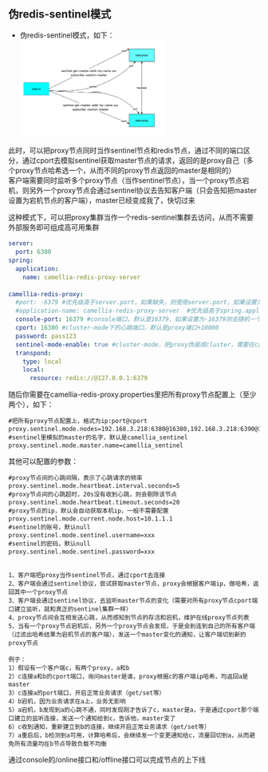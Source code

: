 ## 伪redis-sentinel模式

* 伪redis-sentinel模式，如下：  
  <img src="redis-proxy-sentinel.png" width="60%" height="60%">

此时，可以把proxy节点同时当作sentinel节点和redis节点，通过不同的端口区分，通过cport去模拟sentinel获取master节点的请求，返回的是proxy自己（多个proxy节点哈希选一个，从而不同的proxy节点返回的master是相同的）     
客户端需要同时监听多个proxy节点（当作sentinel节点），当一个proxy节点宕机，则另外一个proxy节点会通过sentinel协议去告知客户端（只会告知把master设置为宕机节点的客户端），master已经变成我了，快切过来  

这种模式下，可以把proxy集群当作一个redis-sentinel集群去访问，从而不需要外部服务即可组成高可用集群
```yaml
server:
  port: 6380
spring:
  application:
    name: camellia-redis-proxy-server

camellia-redis-proxy:
  #port: -6379 #优先级高于server.port，如果缺失，则使用server.port，如果设置为-6379则会随机一个可用端口
  #application-name: camellia-redis-proxy-server  #优先级高于spring.application.name，如果缺失，则使用spring.application.name
  console-port: 16379 #console端口，默认是16379，如果设置为-16379则会随机一个可用端口
  cport: 16380 #cluster-mode下的心跳端口，默认是proxy端口+10000
  password: pass123
  sentinel-mode-enable: true #cluster-mode，把proxy伪装成cluster，需要在camellia-redis-proxy.properties配置proxy.cluster.mode.nodes
  transpond:
    type: local
    local:
      resource: redis://@127.0.0.1:6379
```     
随后你需要在camellia-redis-proxy.properties里把所有proxy节点配置上（至少两个），如下：
```
#把所有proxy节点配置上，格式为ip:port@cport
proxy.sentinel.mode.nodes=192.168.3.218:6380@16380,192.168.3.218:6390@16390
#sentinel里模拟的master的名字，默认是camellia_sentinel
proxy.sentinel.mode.master.name=camellia_sentinel
```

其他可以配置的参数：
```
#proxy节点间的心跳间隔，表示了心跳请求的频率
proxy.sentinel.mode.heartbeat.interval.seconds=5
#proxy节点间的心跳超时，20s没有收到心跳，则会剔除该节点
proxy.sentinel.mode.heartbeat.timeout.seconds=20
#proxy节点的ip，默认会自动获取本机ip，一般不需要配置
proxy.sentinel.mode.current.node.host=10.1.1.1
#sentinel的账号，默认null
proxy.sentinel.mode.sentinel.username=xxx
#sentinel的密码，默认null
proxy.sentinel.mode.sentinel.password=xxx
```

```高可用原理

1、客户端把proxy当作sentinel节点，通过cport去连接
2、客户端会通过sentinel协议，尝试获取master节点，proxy会根据客户端ip，做哈希，返回其中一个proxy节点
3、客户端会通过sentinel协议，去监听master节点的变化（需要对所有proxy节点cport端口建立监听，就和真正的sentinel集群一样）
4、proxy节点间会互相发送心跳，从而感知到节点的存活和宕机，维护在线proxy节点列表
5、当有一个proxy节点宕机后，另外一个proxy节点会发现，于是会到连到自己的所有客户端（过滤出哈希结果为宕机节点的客户端），发送一个master变化的通知，让客户端切到新的proxy节点

例子：
1）假设有一个客户端c，有两个proxy，a和b
2）c连接a和b的cport端口，询问master是谁，proxy根据c的客户端ip哈希，均返回a是master
3）c连接a的port端口，开启正常业务请求（get/set等）
4）b宕机，因为业务请求在a上，业务无影响
5）a宕机，b发现到a的心跳不通，同时发现刚才告诉了c，master是a，于是通过cport那个端口建立的监听连接，发送一个通知给到c，告诉他，master变了
6）c收到通知，重新建立到b的连接，继续开启正常业务请求（get/set等）
7）a重启后，b检测到a可用，计算哈希后，会继续发一个变更通知给c，流量回切到a，从而避免所有流量均在b节点导致负载不均衡

```

通过console的/online接口和/offline接口可以完成节点的上下线  